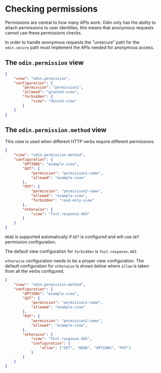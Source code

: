 # Checking permissions

Permissions are central to how many APIs work. Odin only has the ability to attach permissions to user identities, this means that anonymous requests cannot use these permissions checks.

In order to handle anonymous requests the "unsecure" path for the `odin.secure` path must implement the APIs needed for anonymous access.


## The `odin.permission` view

```json
{
    "view": "odin.permission",
    "configuration": {
        "permission": "permission1",
        "allowed": "granted-view",
        "forbidden": {
            "view": "denied-view"
        }
    }
}
```

## The `odin.permission.method` view

This view is used when different HTTP verbs require different permissions.

```json
{
    "view": "odin.permission.method",
    "configuration": {
        "OPTIONS": "example.view",
        "GET": {
            "permission": "permission1-name",
            "allowed": "example-view"
        },
        "PUT": {
            "permission": "permission2-name",
            "allowed": "example-view",
            "forbidden": "read-only-view"
        },
        "otherwise": {
            "view": "fost.response.403"        
        }
    }
}
```

`HEAD` is supported automatically if `GET` is configured and will use `GET` permission configuration.

The default view configuration for `forbidden` is `fost.response.403`.

`otherwise` configuration needs to be a proper view configuration. The default configuration for `otherwise` is shown below where `allow` is taken from all the verbs configured. 

```json
{
    "view": "odin.permission.method",
    "configuration": {
        "OPTIONS": "example.view",
        "GET": {
            "permission": "permission1-name",
            "allowed": "example-view"
        },
        "PUT": {
            "permission": "permission2-name",
            "allowed": "example-view",
        },
        "otherwise": {
            "view": "fost.response.405",
            "configuration": {
                "allow": ["GET", "HEAD", "OPTIONS", "PUT"]
            }
        }
    }
}
```
